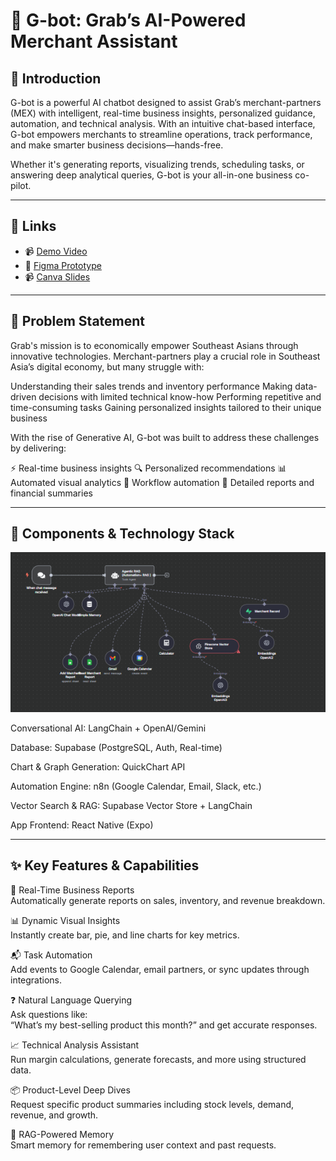 # 🤖 G-bot: Grab’s AI-Powered Merchant Assistant

## 🧠 Introduction

G-bot is a powerful AI chatbot designed to assist Grab’s merchant-partners (MEX) with intelligent, real-time business insights, personalized guidance, automation, and technical analysis. With an intuitive chat-based interface, G-bot empowers merchants to streamline operations, track performance, and make smarter business decisions—hands-free.

Whether it's generating reports, visualizing trends, scheduling tasks, or answering deep analytical queries, G-bot is your all-in-one business co-pilot.

---

## 🔗 Links

- 📹 [Demo Video](https://youtu.be/qvqbWoNrX4k?feature=shared)  
- 🎨 [Figma Prototype](https://www.figma.com/proto/IXbbgljL8RpOS9F4v6xR4u/UMhackathon2025?node-id=20-62&p=f&t=iqqkOraA7oTrnSAu-1&scaling=scale-down&content-scaling=fixed&page-id=0%3A1&starting-point-node-id=20%3A62)
- 📹 [Canva Slides](https://www.canva.com/design/DAGkHyo35R4/ZN5O2ptOS7o0q_-2EoizKg/edit?utm_content=DAGkHyo35R4&utm_campaign=designshare&utm_medium=link2&utm_source=sharebutton)
  
---

## 📍 Problem Statement

Grab's mission is to economically empower Southeast Asians through innovative technologies. Merchant-partners play a crucial role in Southeast Asia’s digital economy, but many struggle with:

Understanding their sales trends and inventory performance
Making data-driven decisions with limited technical know-how
Performing repetitive and time-consuming tasks
Gaining personalized insights tailored to their unique business

With the rise of Generative AI, G-bot was built to address these challenges by delivering:

⚡ Real-time business insights
🔍 Personalized recommendations
📊 Automated visual analytics
🤖 Workflow automation
🧾 Detailed reports and financial summaries

---

## 🧩 Components & Technology Stack
![Architecture Workflow](./arch.PNG)

Conversational AI: LangChain + OpenAI/Gemini

Database: Supabase (PostgreSQL, Auth, Real-time)

Chart & Graph Generation: QuickChart API

Automation Engine: n8n (Google Calendar, Email, Slack, etc.)

Vector Search & RAG: Supabase Vector Store + LangChain

App Frontend: React Native (Expo)

---

## ✨ Key Features & Capabilities

🧾 Real-Time Business Reports  
 Automatically generate reports on sales, inventory, and revenue breakdown.

📊 Dynamic Visual Insights  
 Instantly create bar, pie, and line charts for key metrics.

📬 Task Automation  
 Add events to Google Calendar, email partners, or sync updates through integrations.

❓ Natural Language Querying  
 Ask questions like:  
 “What’s my best-selling product this month?” and get accurate responses.

📈 Technical Analysis Assistant  
 Run margin calculations, generate forecasts, and more using structured data.

📦 Product-Level Deep Dives  
 Request specific product summaries including stock levels, demand, revenue, and growth.

🤖 RAG-Powered Memory  
 Smart memory for remembering user context and past requests.

